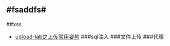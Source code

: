 #fsaddfs#
---
##xss
- [upload-lab之上传常用姿势](http://fsaddfs.github.io/xss-lab.html)
###sql注入
###文件上传
###代理
